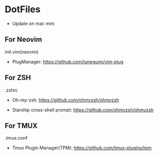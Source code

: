 # DotFiles

* Update on mac mini

## For Neovim

init.vim(neovim)

* PlugManager: <https://github.com/junegunn/vim-plug>

## For ZSH

.zshrc

* Oh-my-zsh: <https://github.com/ohmyzsh/ohmyzsh>

* Starship cross-shell prompt: <https://github.com/ohmyzsh/ohmyzsh>

## For TMUX

.tmux.conf

* Tmux Plugin Manager(TPM): <https://github.com/tmux-plugins/tpm>
